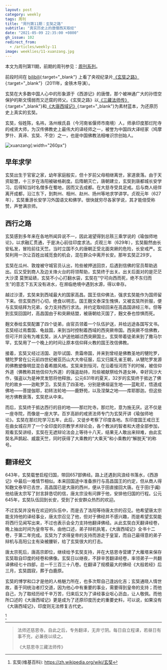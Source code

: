 ```yaml
---
layout: post
category: weekly
tags: 周刊
title: "周刊第11期：玄奘之路"
subtitle: "真实历史上的唐僧西天取经"
date: "2021-05-09 22:35:00 +0800"
gh_issue: 102
redirect_from:
  - /articles/weekly-11
image: weeklies/11-xuanzang.jpg
---
```


本文为周刊第11期，前期的周刊参见：[周刊系列](/tag/周刊)。

前段时间在 [bilibili](https://www.bilibili.com/bangumi/play/ep121359){:target="_blank"} 上看了央视纪录片[《玄奘之路》](https://movie.douban.com/subject/6952630/){:target="_blank"}（2011年，金铁木导演）。

玄奘在大多数中国人心中的形象源于《西游记》的唐僧，那个被神通广大的孙悟空保护的斯文懦弱而又迂腐的师父。《玄奘之路》以[《三藏法师传》](https://book.douban.com/subject/1546323/){:target="_blank"}和[《大唐西域记》](https://book.douban.com/subject/3232159/){:target="_blank"}为素材蓝本，为还原历史上真实的玄奘。

玄奘，俗姓陈，名祎，洛州缑氏县（今河南省偃师市南境）人，师承印度那烂陀寺的戒贤大师，为汉传佛教史上最伟大的译经师之一，被誉为中国四大译经家（鸠摩罗什、真谛、玄奘、不空）之一，也是中国佛教法相唯识宗创始人。

![xuanzang]({{site.images_baseurl}}/people/Xuanzang_w.jpeg?w=260){:width="260px"}

## 早年求学

玄奘出生于官宦之家，幼年家庭殷实，但十岁前父母相继离世，家道衰落。由于天资聪慧，十三岁在洛阳被破格剃度。后隋朝灭亡，唐朝建立，玄奘到唐都城长安学习。后得知当时名僧多在蜀地，因而又去成都。在大慈寺受具足戒。后与商人结伴离开成都，沿江东下，到荆州、相州、赵州、扬州等地求学讲学。贞观元年（627年），玄奘重游长安学习外国语文和佛学。很快就穷尽各家学说，其才能倍受称赞，声誉满京师。

## 西行之路

玄奘感到多年来在各地所闻异说不一，因此渴望得到总赅三乘学说的《瑜伽师地论》，以求融汇贯通，于是决心前往印度求法。贞观三年（629年），玄奘毅然由长安私发，冒险前往天竺。当时立国不久的唐朝正受北面突厥的危险，长安戒严。玄奘利用一次让百姓出城觅食的机会，混在群众中离开长安。那年玄奘正29岁。

玄奘在瓜州、敦煌被守城官员认出，险些被押送回京，后遇到信佛的官员帮助逃出。后又受到商人及边关烽火台的将领帮助，玄奘终于出关。出关后面对的是茫茫大沙漠 莫贺延碛，玄奘不小心打翻水袋，玄奘在“宁可向西而死，绝不东归而生”的意志下五天没有进水，在濒临绝境中遇到水源，得以幸存。

越过沙漠，玄奘来到西域最大的国家高昌。国王信仰佛法，强求玄奘能作为国师留下来。但玄奘西行心切，绝食以明志。国王麹文泰深生愧惧，又被玄奘所折服，便与玄奘结拜为兄弟，全力支持西行求法。并约定取经回来在高昌国讲经三年。但等到玄奘回国时，高昌国由于和突厥结盟，被唐朝给灭国了，麹文泰也惊惧而死。

麹文泰给玄奘配置了四个徒弟，由官员领着一个队伍护送，并给远途各国写文书。玄奘经过焉耆国、龟兹国，来到当时控制着西域的西突厥帝国。西突厥不信佛教，但可汗并没有为难玄奘，派人护送他越过西突厥国土。玄奘带着徒弟来到了撒马尔罕，玄奘用了一个晚上的时间让原本信仰拜火教的国王改信佛教。

接着，玄奘又经过活国、迦毕试国、贵霜帝国，并来到曾经是佛教圣地的犍陀罗，犍陀罗曾在公元前四世纪被亚历山大大帝征服，后又归属孔雀王朝，从犍陀罗发源的佛教塑像明显混合着希腊风格。玄奘来到恒河，在沿着恒河而下的时候，被信仰外道（佛教称其他信仰为外道）的强盗劫持，险些被献祭给外道女神，幸好风沙大作，强盗以为是神灵发怒将他释放。公元631年的夏天，32岁的玄奘终于抵达了佛陀的故乡——迦毗罗卫。玄奘去了四圣地，分别是佛祖诞生地——蓝毗尼，悟道成佛地——菩提伽耶，初转法轮地——鹿野苑，以及涅槃之地——库耶那迦。但这些地方佛教衰落，玄奘悲从中来。

而后，玄奘终于抵达西行的目的地——那烂陀寺。那烂陀，意为施无厌。这不仅是一座寺院，而像是一座大学。百岁高龄的戒贤法师专门为玄奘开讲《瑜伽师地论》。玄奘在那烂陀学习五年，此后，又徒步考察了印度各地。东印度国王戒日王在曲女城召开了一个全印度的宗教学术辩论会，各个教派的智者和大德全部参加，观看玄奘讲经，玄奘在无遮辩论法会上等待十八天，结果无人敢出来辩难，由此玄奘名声鹊起、威震天竺，同时获得了大乘教的“大乘天”和小乘教的“解脱天”的称号。

## 翻译经文

643年，玄奘载誉启程归国，带回657部佛经。路上还遇到风浪经书落水，《西游记》中最后一难情节相似。本来回国途中准备旅行与高昌国王的约定，但从商人得知麴文泰早已去世，高昌国已是大唐的西州，便从于田直接回大唐。在于田(于阗)他给唐太宗写了封言辞恳切的信，唐太宗没有问罪于他，安排他归国的行程。公元645年，玄奘队伍回到长安，受到了长安群众热烈的欢迎。

不过玄奘并没有在欢迎的队伍中，而是去了洛阳等待唐太宗的召见。他希望唐太宗能支持他的译经事业，唐太宗召见了他，但对于佛经并不感兴趣，而是希望玄奘能将西行见闻写出来，不过也表示会全力支持他翻译佛经。从此玄奘白天翻译经卷，晚上抽出时间为皇帝写书，由他口述，弟子辩机执笔，《大唐西域记》全书十二卷，于第二年完成。玄奘为了求得皇帝的支持而游走于皇室，而自己最得意的弟子辩机与高阳公主有染被腰斩，给了玄奘很大的打击。

唐太宗死后，唐高宗即位，继续给予玄奘支持，并在大慈恩寺营建了大雁塔来保存玄奘取自印度的经卷和佛像。玄奘日以继夜，不辞辛苦翻译经卷，率领弟子一共翻译佛经七十四部，总一千三百三十八卷。在翻译了规模最大的佛经《大般若经》后三月，玄奘圆寂，葬于白鹿原。


玄奘的博学和口才是他的人格魅力所在，也多次帮自己逢凶化吉；玄奘通晓人情世故，善于同统治者打交道，因为他心中有重要的事业，需要得到皇帝的支持；而他自己，为了取经历经千辛万苦，归来后又为了译经事业呕心沥血，让人敬佩。而他所口述的《大唐西域记》更是成为了还原印度历史的重要史料，可以说，如果没有《大唐西域记》，印度则无法修复古代史。

[^1]

*********************************************

> 法师还慈恩寺。自此之后，专务翻译，无弃寸阴。每日自立程课，若昼日有事不充，必兼夜以续之。      
>
> 《大慈恩寺三藏法师传》   

[^1]: 玄奘(维基百科): https://zh.wikipedia.org/wiki/玄奘

